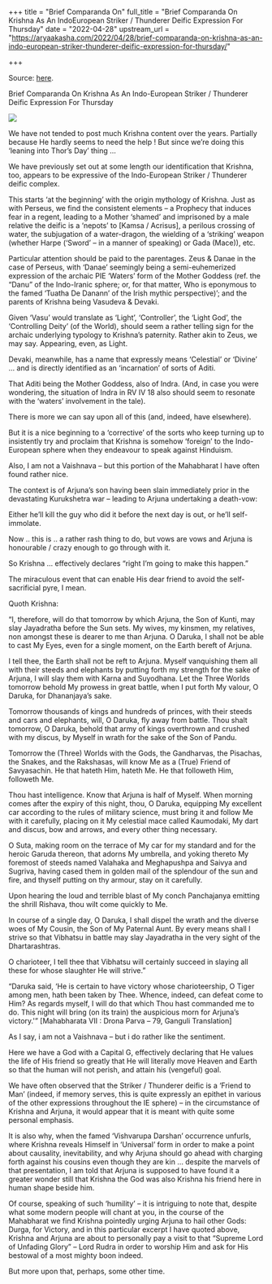 +++
title = "Brief Comparanda On"
full_title = "Brief Comparanda On Krishna As An IndoEuropean Striker / Thunderer Deific Expression For Thursday"
date = "2022-04-28"
upstream_url = "https://aryaakasha.com/2022/04/28/brief-comparanda-on-krishna-as-an-indo-european-striker-thunderer-deific-expression-for-thursday/"

+++

Source: [here](https://aryaakasha.com/2022/04/28/brief-comparanda-on-krishna-as-an-indo-european-striker-thunderer-deific-expression-for-thursday/).

Brief Comparanda On Krishna As An Indo-European Striker / Thunderer Deific Expression For Thursday

![](https://aryaakasha.files.wordpress.com/2022/04/fruygnxaqaelvyz.jpg?w=1024)

We have not tended to post much Krishna content over the years. Partially because He hardly seems to need the help ! But since we’re doing this ‘leaning into Thor’s Day’ thing …

We have previously set out at some length our identification that Krishna, too, appears to be expressive of the Indo-European Striker / Thunderer deific complex.

This starts ‘at the beginning’ with the origin mythology of Krishna. Just as with Perseus, we find the consistent elements – a Prophecy that induces fear in a regent, leading to a Mother ‘shamed’ and imprisoned by a male relative the deific is a ‘nepots’ to \[Kamsa / Acrisus\], a perilous crossing of water, the subjugation of a water-dragon, the wielding of a ‘striking’ weapon (whether Harpe (‘Sword’ – in a manner of speaking) or Gada (Mace)), etc.

Particular attention should be paid to the parentages. Zeus & Danae in the case of Perseus, with ‘Danae’ seemingly being a semi-euhemerized expression of the archaic PIE ‘Waters’ form of the Mother Goddess (ref. the “Danu” of the Indo-Iranic sphere; or, for that matter, Who is eponymous to the famed ‘Tuatha De Danann’ of the Irish mythic perspective)’; and the parents of Krishna being Vasudeva & Devaki.

Given ‘Vasu’ would translate as ‘Light’, ‘Controller’, the ‘Light God’, the ‘Controlling Deity’ (of the World), should seem a rather telling sign for the archaic underlying typology to Krishna’s paternity. Rather akin to Zeus, we may say. Appearing, even, as Light.

Devaki, meanwhile, has a name that expressly means ‘Celestial’ or ‘Divine’ … and is directly identified as an ‘incarnation’ of sorts of Aditi.

That Aditi being the Mother Goddess, also of Indra. (And, in case you were wondering, the situation of Indra in RV IV 18 also should seem to resonate with the ‘waters’ involvement in the tale).

There is more we can say upon all of this (and, indeed, have elsewhere).

But it is a nice beginning to a ‘corrective’ of the sorts who keep turning up to insistently try and proclaim that Krishna is somehow ‘foreign’ to the Indo-European sphere when they endeavour to speak against Hinduism.

Also, I am not a Vaishnava – but this portion of the Mahabharat I have often found rather nice.

The context is of Arjuna’s son having been slain immediately prior in the devastating Kurukshetra war – leading to Arjuna undertaking a death-vow:

Either he’ll kill the guy who did it before the next day is out, or he’ll self-immolate.

Now .. this is .. a rather rash thing to do, but vows are vows and Arjuna is honourable / crazy enough to go through with it.

So Krishna … effectively declares “right I’m going to make this happen.”

The miraculous event that can enable His dear friend to avoid the self-sacrificial pyre, I mean.

Quoth Krishna:

“I, therefore, will do that tomorrow by which Arjuna, the Son of Kunti, may slay Jayadratha before the Sun sets. My wives, my kinsmen, my relatives, non amongst these is dearer to me than Arjuna. O Daruka, I shall not be able to cast My Eyes, even for a single moment, on the Earth bereft of Arjuna.

I tell thee, the Earth shall not be reft to Arjuna. Myself vanquishing them all with their steeds and elephants by putting forth my strength for the sake of Arjuna, I will slay them with Karna and Suyodhana. Let the Three Worlds tomorrow behold My prowess in great battle, when I put forth My valour, O Daruka, for Dhananjaya’s sake.

Tomorrow thousands of kings and hundreds of princes, with their steeds and cars and elephants, will, O Daruka, fly away from battle. Thou shalt tomorrow, O Daruka, behold that army of kings overthrown and crushed with my discus, by Myself in wrath for the sake of the Son of Pandu.

Tomorrow the (Three) Worlds with the Gods, the Gandharvas, the Pisachas, the Snakes, and the Rakshasas, will know Me as a (True) Friend of Savyasachin. He that hateth Him, hateth Me. He that followeth Him, followeth Me.

Thou hast intelligence. Know that Arjuna is half of Myself. When morning comes after the expiry of this night, thou, O Daruka, equipping My excellent car according to the rules of military science, must bring it and follow Me with it carefully, placing on it My celestial mace called Kaumodaki, My dart and discus, bow and arrows, and every other thing necessary.

O Suta, making room on the terrace of My car for my standard and for the heroic Garuda thereon, that adorns My umbrella, and yoking thereto My foremost of steeds named Valahaka and Meghapushpa and Saivya and Sugriva, having cased them in golden mail of the splendour of the sun and fire, and thyself putting on thy armour, stay on it carefully.

Upon hearing the loud and terrible blast of My conch Panchajanya emitting the shrill Rishava, thou wilt come quickly to Me.

In course of a single day, O Daruka, I shall dispel the wrath and the diverse woes of My Cousin, the Son of My Paternal Aunt. By every means shall I strive so that Vibhatsu in battle may slay Jayadratha in the very sight of the Dhartarashtras.

O charioteer, I tell thee that Vibhatsu will certainly succeed in slaying all these for whose slaughter He will strive.”

“Daruka said, ‘He is certain to have victory whose charioteership, O Tiger among men, hath been taken by Thee. Whence, indeed, can defeat come to Him? As regards myself, I will do that which Thou hast commanded me to do. This night will bring (on its train) the auspicious morn for Arjuna’s victory.'” \[Mahabharata VII : Drona Parva – 79, Ganguli Translation\]

As I say, i am not a Vaishnava – but i do rather like the sentiment.

Here we have a God with a Capital G, effectively declaring that He values the life of His friend so greatly that He will literally move Heaven and Earth so that the human will not perish, and attain his (vengeful) goal.

We have often observed that the Striker / Thunderer deific is a ‘Friend to Man’ (indeed, if memory serves, this is quite expressly an epithet in various of the other expressions throughout the IE sphere) – in the circumstance of Krishna and Arjuna, it would appear that it is meant with quite some personal emphasis.

It is also why, when the famed ‘Vishvarupa Darshan’ occurrence unfurls, where Krishna reveals Himself in ‘Universal’ form in order to make a point about causality, inevitability, and why Arjuna should go ahead with charging forth against his cousins even though they are kin … despite the marvels of that presentation, I am told that Arjuna is supposed to have found it a greater wonder still that Krishna the God was also Krishna his friend here in human shape beside him.

Of course, speaking of such ‘humility’ – it is intriguing to note that, despite what some modern people will chant at you, in the course of the Mahabharat we find Krishna pointedly urging Arjuna to hail other Gods: Durga, for Victory, and in this particular excerpt I have quoted above, Krishna and Arjuna are about to personally pay a visit to that “Supreme Lord of Unfading Glory” – Lord Rudra in order to worship Him and ask for His bestowal of a most mighty boon indeed.

But more upon that, perhaps, some other time.